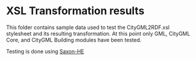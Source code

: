 # XSL Transformation results

This folder contains sample data used to test the CityGML2RDF.xsl stylesheet and its resulting transformation. At this point only GML, CityGML Core, and CityGML Building modules have been tested.

Testing is done using [Saxon-HE](http://saxonica.com/download/download_page.xml)
